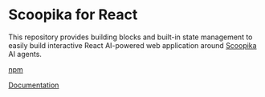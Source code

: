 # Scoopika for React

This repository provides building blocks and built-in state management to easily build interactive React AI-powered web application around [Scoopika](https://scoopika.com) AI agents.

[npm](https://www.npmjs.com/package/@scoopika/react)

[Documentation](https://docs.scoopika.com/packages/ts/react)
